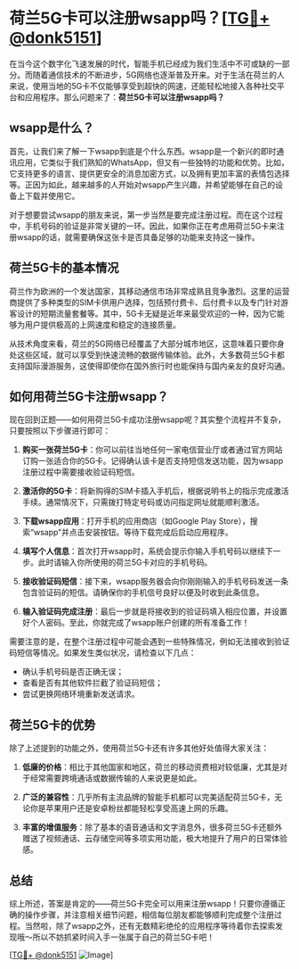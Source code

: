 # 荷兰5G卡可以注册wsapp吗？[[TG💪+ @donk5151](https://t.me/s/donk5151)]

在当今这个数字化飞速发展的时代，智能手机已经成为我们生活中不可或缺的一部分。而随着通信技术的不断进步，5G网络也逐渐普及开来。对于生活在荷兰的人来说，使用当地的5G卡不仅能够享受到超快的网速，还能轻松地接入各种社交平台和应用程序。那么问题来了：**荷兰5G卡可以注册wsapp吗？**

## wsapp是什么？

首先，让我们来了解一下wsapp到底是个什么东西。wsapp是一个新兴的即时通讯应用，它类似于我们熟知的WhatsApp，但又有一些独特的功能和优势。比如，它支持更多的语言、提供更安全的消息加密方式，以及拥有更加丰富的表情包选择等。正因为如此，越来越多的人开始对wsapp产生兴趣，并希望能够在自己的设备上下载并使用它。

对于想要尝试wsapp的朋友来说，第一步当然是要完成注册过程。而在这个过程中，手机号码的验证是非常关键的一环。因此，如果你正在考虑用荷兰5G卡来注册wsapp的话，就需要确保这张卡是否具备足够的功能来支持这一操作。

## 荷兰5G卡的基本情况

荷兰作为欧洲的一个发达国家，其移动通信市场非常成熟且竞争激烈。这里的运营商提供了多种类型的SIM卡供用户选择，包括预付费卡、后付费卡以及专门针对游客设计的短期流量套餐等。其中，5G卡无疑是近年来最受欢迎的一种，因为它能够为用户提供极高的上网速度和稳定的连接质量。

从技术角度来看，荷兰的5G网络已经覆盖了大部分城市地区，这意味着只要你身处这些区域，就可以享受到快速流畅的数据传输体验。此外，大多数荷兰5G卡都支持国际漫游服务，这使得即使你在国外旅行时也能保持与国内亲友的良好沟通。

## 如何用荷兰5G卡注册wsapp？

现在回到正题——如何用荷兰5G卡成功注册wsapp呢？其实整个流程并不复杂，只要按照以下步骤进行即可：

1. **购买一张荷兰5G卡**：你可以前往当地任何一家电信营业厅或者通过官方网站订购一张适合你的5G卡。记得确认该卡是否支持短信发送功能，因为wsapp注册过程中需要接收验证码短信。
   
2. **激活你的5G卡**：将新购得的SIM卡插入手机后，根据说明书上的指示完成激活手续。通常情况下，只需拨打特定号码或访问指定网址就能顺利激活。

3. **下载wsapp应用**：打开手机的应用商店（如Google Play Store），搜索“wsapp”并点击安装按钮。等待下载完成后启动应用程序。

4. **填写个人信息**：首次打开wsapp时，系统会提示你输入手机号码以继续下一步。此时请输入你所使用的荷兰5G卡对应的手机号码。

5. **接收验证码短信**：接下来，wsapp服务器会向你刚刚输入的手机号码发送一条包含验证码的短信。请确保你的手机信号良好以便及时收到此条信息。

6. **输入验证码完成注册**：最后一步就是将接收到的验证码填入相应位置，并设置好个人密码。至此，你就完成了wsapp账户创建的所有准备工作！

需要注意的是，在整个注册过程中可能会遇到一些特殊情况，例如无法接收到验证码短信等情况。如果发生类似状况，请检查以下几点：
   - 确认手机号码是否正确无误；
   - 查看是否有其他软件拦截了验证码短信；
   - 尝试更换网络环境重新发送请求。

## 荷兰5G卡的优势

除了上述提到的功能之外，使用荷兰5G卡还有许多其他好处值得大家关注：

1. **低廉的价格**：相比于其他国家和地区，荷兰的移动资费相对较低廉，尤其是对于经常需要跨境通话或数据传输的人来说更是如此。
   
2. **广泛的兼容性**：几乎所有主流品牌的智能手机都可以完美适配荷兰5G卡，无论你是苹果用户还是安卓粉丝都能轻松享受高速上网的乐趣。
    
3. **丰富的增值服务**：除了基本的语音通话和文字消息外，很多荷兰5G卡还额外赠送了视频通话、云存储空间等多项实用功能，极大地提升了用户的日常体验感。

## 总结

综上所述，答案是肯定的——荷兰5G卡完全可以用来注册wsapp！只要你遵循正确的操作步骤，并注意相关细节问题，相信每位朋友都能够顺利完成整个注册过程。当然啦，除了wsapp之外，还有无数精彩绝伦的应用程序等待着你去探索发现哦～所以不妨抓紧时间入手一张属于自己的荷兰5G卡吧！

[[TG💪+ @donk5151](https://t.me/s/donk5151) ![Image](https://i.postimg.cc/rwNCRYN7/Snipaste-2025-04-30-17-27-05.png)]
